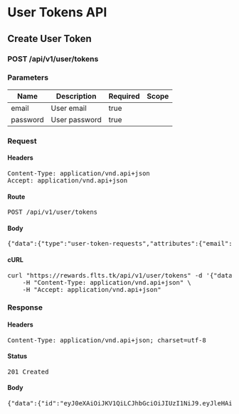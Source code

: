# User Tokens API

## Create User Token

### POST /api/v1/user/tokens

### Parameters

| Name | Description | Required | Scope |
|------|-------------|----------|-------|
| email | User email | true |  |
| password | User password | true |  |

### Request

#### Headers

<pre>Content-Type: application/vnd.api+json
Accept: application/vnd.api+json</pre>

#### Route

<pre>POST /api/v1/user/tokens</pre>

#### Body

<pre>{"data":{"type":"user-token-requests","attributes":{"email":"user@example.com","password":"123456"}}}</pre>

#### cURL

<pre class="request">curl &quot;https://rewards.flts.tk/api/v1/user/tokens&quot; -d &#39;{&quot;data&quot;:{&quot;type&quot;:&quot;user-token-requests&quot;,&quot;attributes&quot;:{&quot;email&quot;:&quot;user@example.com&quot;,&quot;password&quot;:&quot;123456&quot;}}}&#39; -X POST \
	-H &quot;Content-Type: application/vnd.api+json&quot; \
	-H &quot;Accept: application/vnd.api+json&quot;</pre>

### Response

#### Headers

<pre>Content-Type: application/vnd.api+json; charset=utf-8</pre>

#### Status

<pre>201 Created</pre>

#### Body

<pre>{"data":{"id":"eyJ0eXAiOiJKV1QiLCJhbGciOiJIUzI1NiJ9.eyJleHAiOjE1MTA5MjE4NzQsInN1YiI6Mjg5fQ.sYwR1gp9pQ9zFwWeWuk88IG4zzxJ-fsm0nlrV9u208w","type":"jwt-tokens","attributes":{"token":"eyJ0eXAiOiJKV1QiLCJhbGciOiJIUzI1NiJ9.eyJleHAiOjE1MTA5MjE4NzQsInN1YiI6Mjg5fQ.sYwR1gp9pQ9zFwWeWuk88IG4zzxJ-fsm0nlrV9u208w"}}}</pre>
